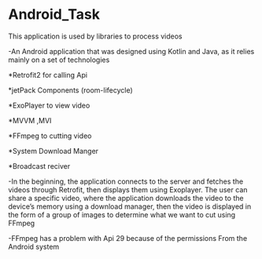 # Android_Task
This application is used by libraries to process videos

-An Android application that was designed using Kotlin and Java, as it relies mainly on a set of technologies

*Retrofit2 for calling Api 

*jetPack Components (room-lifecycle)

*ExoPlayer to view video

*MVVM ,MVI 

*FFmpeg to cutting video

*System Download Manger 

*Broadcast reciver


-In the beginning, the application connects to the server and fetches the videos through Retrofit, then displays them using Exoplayer. The user can share a specific video, where the application downloads the video to the device’s memory using a download manager, then the video is displayed in the form of a group of images to determine what we want to cut using FFmpeg

-FFmpeg has a problem with Api 29 because of the permissions From the Android system

